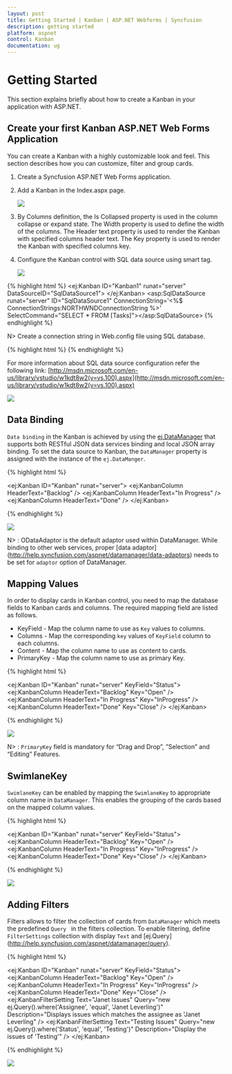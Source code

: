 ```yaml
---
layout: post
title: Getting Started | Kanban | ASP.NET Webforms | Syncfusion
description: getting started
platform: aspnet
control: Kanban
documentation: ug
---
```


# Getting Started

This section explains briefly about how to create a Kanban in your application with ASP.NET.

## Create your first Kanban ASP.NET Web Forms Application

You can create a Kanban with a highly customizable look and feel. This section describes how you can customize, filter and group cards.

1. Create a Syncfusion ASP.NET Web Forms application.
2. Add a Kanban in the Index.aspx page. 

   ![](Getting-Started_images/Getting-Started_img1.png)

3. By Columns definition, the Is Collapsed property is used in the column collapse or expand state. The Width property is used to define the width of the columns. The Header text property is used to render the Kanban with specified columns header text. The Key property is used to render the Kanban with specified columns key.

4. Configure the Kanban control with SQL data source using smart tag.

   ![](Getting-Started_images/Getting-Started_img2.png) 
   
  {% highlight html %}
	   <ej:Kanban ID="Kanban1" runat="server" DataSourceID="SqlDataSource1">
       </ej:Kanban>
       <asp:SqlDataSource runat="server" ID="SqlDataSource1" ConnectionString='<%$ ConnectionStrings:NORTHWNDConnectionString %>' SelectCommand="SELECT * FROM [Tasks]"></asp:SqlDataSource>
 {% endhighlight %}
   
   N> Create a connection string in Web.config file using SQL database.

  {% highlight html %}
		<connectionStrings>
          <add name="NORTHWNDConnectionString" connectionString="Data Source=(LocalDB)\v11.0;AttachDbFilename=|DataDirectory|\NORTHWND.MDF;Integrated Security=True" providerName="System.Data.SqlClient" />
        </connectionStrings>
 {% endhighlight %}
   
   For more information about SQL data source configuration refer the following link: [http://msdn.microsoft.com/en-us/library/vstudio/w1kdt8w2(v=vs.100).aspx](http://msdn.microsoft.com/en-us/library/vstudio/w1kdt8w2(v=vs.100).aspx)
   
   ![](Getting-Started_images/Getting-Started_img3.png) 

## Data Binding

`Data binding` in the Kanban is achieved by using the [ej.DataManager](http://help.syncfusion.com/aspnet/datamanager/overview)  that supports both RESTful JSON data services binding and local JSON array binding. To set the data source to Kanban, the `DataManager` property is assigned with the instance of the `ej.DataManger`. 

{% highlight html %}

 <ej:Kanban ID="Kanban" runat="server">
                <DataManager URL="http://mvc.syncfusion.com/Services/Northwnd.svc/Tasks" />
                <Columns>
                    <ej:KanbanColumn HeaderText="Backlog" />
                    <ej:KanbanColumn HeaderText="In Progress" />
                    <ej:KanbanColumn HeaderText="Done" />
                </Columns>
  </ej:Kanban>

{% endhighlight %}

![](Getting-Started_images/Getting-Started_img4.jpeg)

N> :  ODataAdaptor is the default adaptor used within DataManager. While binding to other web services, proper [data adaptor] (http://help.syncfusion.com/aspnet/datamanager/data-adaptors) needs to be set for `adaptor` option of DataManager.

## Mapping Values

In order to display cards in Kanban control, you need to map the database fields to Kanban cards and columns. The required mapping field are listed as follows.

 * KeyField - Map the column name to use as `Key` values to columns.
 * Columns -  Map the corresponding `key` values of `KeyField` column to each columns.
 * Content - Map the column name to use as content to cards.
 * PrimaryKey - Map the column name to use as primary Key.

{% highlight html %}

<ej:Kanban ID="Kanban" runat="server" KeyField="Status">
                <DataManager URL="http://mvc.syncfusion.com/Services/Northwnd.svc/Tasks" />
                <Columns>
                    <ej:KanbanColumn HeaderText="Backlog" Key="Open" />
                    <ej:KanbanColumn HeaderText="In Progress" Key="InProgress" />
                    <ej:KanbanColumn HeaderText="Done" Key="Close" />
                </Columns>
                <Fields Content="Summary" PrimaryKey="Id" />
 </ej:Kanban>

{% endhighlight  %}

![](Getting-Started_images/Getting-Started_img5.jpeg)

N> : `PrimaryKey` field is mandatory for “Drag and Drop”, ”Selection” and “Editing” Features.

## SwimlaneKey

`SwimlaneKey` can be enabled by mapping the `SwimlaneKey` to appropriate column name in `DataManager`. This enables the grouping of the cards based on the mapped column values.

{% highlight html %}

<ej:Kanban ID="Kanban" runat="server" KeyField="Status">
                <DataManager URL="http://mvc.syncfusion.com/Services/Northwnd.svc/Tasks" />
                <Columns>
                    <ej:KanbanColumn HeaderText="Backlog" Key="Open" />
                    <ej:KanbanColumn HeaderText="In Progress" Key="InProgress" />
                    <ej:KanbanColumn HeaderText="Done" Key="Close" />
                </Columns>
                <Fields Content="Summary" PrimaryKey="Id" SwimlaneKey="Assignee" />
</ej:Kanban>

{% endhighlight %}

![](Getting-Started_images/Getting-Started_img6.jpeg)

## Adding Filters

Filters allows to filter the collection of cards from `DataManager` which meets the predefined `Query ` in the filters collection. To enable filtering, define `FilterSettings` collection with display `Text` and [ej.Query] (http://help.syncfusion.com/aspnet/datamanager/query).

{% highlight html %}

<ej:Kanban ID="Kanban" runat="server" KeyField="Status">
                <DataManager URL="http://mvc.syncfusion.com/Services/Northwnd.svc/Tasks" />
                <Columns>
                    <ej:KanbanColumn HeaderText="Backlog" Key="Open" />
                    <ej:KanbanColumn HeaderText="In Progress" Key="InProgress" />
                    <ej:KanbanColumn HeaderText="Done" Key="Close" />
                </Columns>
                <Fields Content="Summary" PrimaryKey="Id" SwimlaneKey="Assignee" />
                <FilterSettings>
                    <ej:KanbanFilterSetting Text="Janet Issues" Query="new ej.Query().where('Assignee', 'equal', 'Janet Leverling')" Description="Displays issues which matches the assignee as 'Janet Leverling" />
                    <ej:KanbanFilterSetting Text="Testing Issues" Query="new ej.Query().where('Status', 'equal', 'Testing')" Description="Display the issues of 'Testing'" />
                </FilterSettings>
 </ej:Kanban>

{% endhighlight %}

![](Getting-Started_images/Getting-Started_img7.jpeg) 